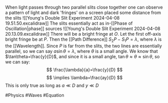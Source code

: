 When light passes through two parallel slits close together one can observe a pattern of light and dark 'fringes' on a screen placed some distance from the slits
![[Young's Double Slit Experiment 2024-04-08 19.51.50.excalidraw]]
The slits essentially act as in-[[Phase of Oscillation|phase]] sources
![[Young's Double Slit Experiment 2024-04-08 20.13.09.excalidraw]]
There will be a bright fringe at $O$. Let the first off-axis bright fringe be at $P$. Then the [[Path Difference]] $S_{2}P-S_{1}P=\lambda$, where $\lambda$  is the [[Wavelength]]. Since $P$ is far from the slits, the two lines are essentially parallel, so we can say $a\sin\theta=\lambda$, where $\theta$ is a small angle. We know that $\tan\theta=\frac{y}{D}$, and since it is a small angle, $\tan\theta \approx\theta \approx \sin\theta$, so we can say:
$$
\frac{\lambda}{a}=\frac{y}{D}
$$
$$
\implies \lambda=\frac{ay}{D}
$$
This is only true as long as $a\ll D$ and $y\ll D$

#Physics #Waves #Equation